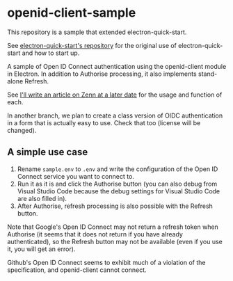 # openid-client-sample

This repository is a sample that extended electron-quick-start.

See [electron-quick-start's repository](https://github.com/electron/electron-quick-start) for the original use of electron-quick-start and how to start up.

A sample of Open ID Connect authentication using the openid-client module in Electron. In addition to Authorise processing, it also implements stand-alone Refresh.

See [I'll write an article on Zenn at a later date](https://zenn.dev/takamichie) for the usage and function of each.

In another branch, we plan to create a class version of OIDC authentication in a form that is actually easy to use. Check that too (license will be changed).

## A simple use case

1. Rename `sample.env` to `.env` and write the configuration of the Open ID Connect service you want to connect to.
2. Run it as it is and click the Authorise button (you can also debug from Visual Studio Code because the debug settings for Visual Studio Code are also filled in).
3. After Authorise, refresh processing is also possible with the Refresh button.

Note that Google's Open ID Connect may not return a refresh token when Authorise (it seems that it does not return if you have already authenticated), so the Refresh button may not be available (even if you use it, you will get an error). 

Github's Open ID Connect seems to exhibit much of a violation of the specification, and openid-client cannot connect.
